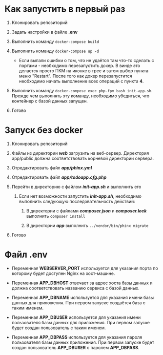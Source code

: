 # Как запустить в первый раз

1. Клонировать репозиторий

2. Задать настройки в файле **.env**

3. Выполнить команду ```docker-compose build```

4. Выполнить команду ```docker-compose up -d```

    * Если выпали ошибки о том, что не удаётся там что-то сделать с портами -
    необходимо перезапустить докер. В винде это делается просто ПКМ на иконке
    в трее и затем выбор пункта меню "Restart". После того как докер перезапустится
    необходимо начать выполнение всех операций с пункта **4**.

6. Выполнить команду ```docker-compose exec php-fpm bash init-app.sh```.
Прежде чем выполнять эту команду, необходимо убедиться, что контейнер с базой данных
запущен.

7. Готово

# Запуск без docker

1. Клонировать репозиторий

2. Файлы из директории ***web*** загрузить на веб-сервер. Директория app/public
должна соответствовать корневой директории сервера.

3. Отредактировать файл ***app/phinx.yml***

4. Отредактировать файл ***app/todoapp.cfg.php***

5. Перейти в директорию с файлом ***init-app.sh*** и выполнить его
    
    1. Если нет возможности запустить ***init-app.sh***, необходимо выполнить
    следующую последовательность действий:
        
        1. В директории с файлами ***composer.json*** и ***composer.lock***
        выполнить ```composer install```
        
        2. В директории ***app*** выполнить ```../vendor/bin/phinx migrate```

6. Готово

# Файл .env

* Переменная **WEBSERVER_PORT** используется для указания порта по которому
будет доступен Nginx на хост-машине.

* Переменная **APP_DBHOST** отвечает за адрес хоста базы данных и должна соответствовать
названию сервиса с базой данных.

* Переменная **APP_DBNAME** используется для указания имени базы данных для приложения.
При первом запуске создаётся база с таким именем.

* Переменная **APP_DBUSER** используется для указания имени пользователя базы данных
для приложения. При первом запуске будет создан пользователь с таким именем.

* Переменная **APP_DBPASS** используется для указания пароля пользователя базы данных
приложения. При первом запуске будет создан пользователь **APP_DBUSER** с паролем
**APP_DBPASS**.
